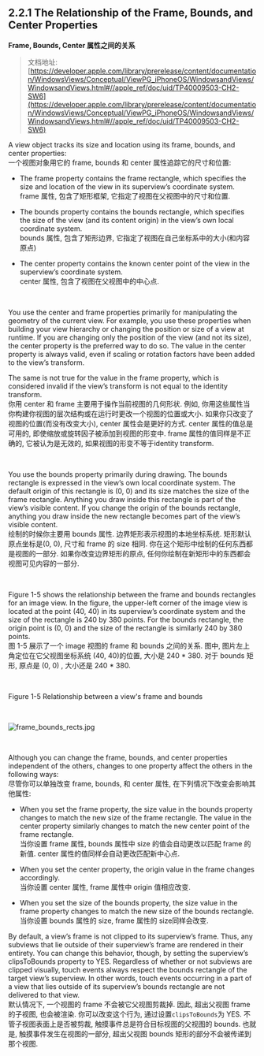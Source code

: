## 2.2.1 The Relationship of the Frame, Bounds, and Center Properties


**Frame, Bounds, Center 属性之间的关系**

>文档地址: [https://developer.apple.com/library/prerelease/content/documentation/WindowsViews/Conceptual/ViewPG_iPhoneOS/WindowsandViews/WindowsandViews.html#//apple_ref/doc/uid/TP40009503-CH2-SW6](https://developer.apple.com/library/prerelease/content/documentation/WindowsViews/Conceptual/ViewPG_iPhoneOS/WindowsandViews/WindowsandViews.html#//apple_ref/doc/uid/TP40009503-CH2-SW6)  

A view object tracks its size and location using its frame, bounds, and center properties:  
一个视图对象用它的 frame, bounds 和 center 属性追踪它的尺寸和位置:  

* The frame property contains the frame rectangle, which specifies the size and location of the view in its superview’s coordinate system.    
frame 属性, 包含了矩形框架, 它指定了视图在父视图中的尺寸和位置.  

* The bounds property contains the bounds rectangle, which specifies the size of the view (and its content origin) in the view’s own local coordinate system.   
bounds 属性, 包含了矩形边界, 它指定了视图在自己坐标系中的大小(和内容原点)

* The center property contains the known center point of the view in the superview’s coordinate system.   
center 属性, 包含了视图在父视图中的中心点.

</br>

You use the center and frame properties primarily for manipulating the geometry of the current view. For example, you use these properties when building your view hierarchy or changing the position or size of a view at runtime. If you are changing only the position of the view (and not its size), the center property is the preferred way to do so. The value in the center property is always valid, even if scaling or rotation factors have been added to the view’s transform. 

The same is not true for the value in the frame property, which is considered invalid if the view’s transform is not equal to the identity transform.  
你用 center 和 frame 主要用于操作当前视图的几何形状. 例如, 你用这些属性当你构建你视图的层次结构或在运行时更改一个视图的位置或大小. 如果你只改变了视图的位置(而没有改变大小), center 属性会是更好的方式. center 属性的值总是可用的, 即使缩放或旋转因子被添加到视图的形变中. frame 属性的值同样是不正确的, 它被认为是无效的, 如果视图的形变不等于identity transform.

</br>

You use the bounds property primarily during drawing. The bounds rectangle is expressed in the view’s own local coordinate system. The default origin of this rectangle is (0, 0) and its size matches the size of the frame rectangle. Anything you draw inside this rectangle is part of the view’s visible content. If you change the origin of the bounds rectangle, anything you draw inside the new rectangle becomes part of the view’s visible content.  
绘制的时候你主要用 bounds 属性. 边界矩形表示视图的本地坐标系统. 矩形默认原点坐标是(0, 0), 尺寸和 frame 的 size 相同. 你在这个矩形中绘制的任何东西都是视图的一部分. 如果你改变边界矩形的原点, 任何你绘制在新矩形中的东西都会视图可见内容的一部分. 

</br>

Figure 1-5 shows the relationship between the frame and bounds rectangles for an image view. In the figure, the upper-left corner of the image view is located at the point (40, 40) in its superview’s coordinate system and the size of the rectangle is 240 by 380 points. For the bounds rectangle, the origin point is (0, 0) and the size of the rectangle is similarly 240 by 380 points.  
图 1-5 展示了一个 image 视图的 frame 和 bounds 之间的关系. 图中, 图片左上角定位在它父视图坐标系统 (40, 40)的位置, 大小是 240 * 380. 对于 bounds 矩形, 原点是 (0, 0)
, 大小还是 240 * 380.  

</br>

Figure 1-5  Relationship between a view's frame and bounds  

</br>

![frame_bounds_rects.jpg](https://developer.apple.com/library/prerelease/content/documentation/WindowsViews/Conceptual/ViewPG_iPhoneOS/Art/frame_bounds_rects.jpg)

</br>

Although you can change the frame, bounds, and center properties independent of the others, changes to one property affect the others in the following ways:  
尽管你可以单独改变 frame, bounds, 和 center 属性, 在下列情况下改变会影响其他属性:

* When you set the frame property, the size value in the bounds property changes to match the new size of the frame rectangle. The value in the center property similarly changes to match the new center point of the frame rectangle.  
当你设置 frame 属性, bounds 属性中 size 的值会自动更改以匹配 frame 的新值. center 属性的值同样会自动更改匹配新中心点. 

* When you set the center property, the origin value in the frame changes accordingly.  
当你设置 center 属性, frame 属性中 origin 值相应改变.

* When you set the size of the bounds property, the size value in the frame property changes to match the new size of the bounds rectangle.  
当你设置 bounds 属性的 size, frame 属性的 size同样会改变.

By default, a view’s frame is not clipped to its superview’s frame. Thus, any subviews that lie outside of their superview’s frame are rendered in their entirety. You can change this behavior, though, by setting the superview’s clipsToBounds property to YES. Regardless of whether or not subviews are clipped visually, touch events always respect the bounds rectangle of the target view’s superview. 
In other words, touch events occurring in a part of a view that lies outside of its superview’s bounds rectangle are not delivered to that view.  
默认情况下, 一个视图的 frame 不会被它父视图剪裁掉. 因此, 超出父视图 frame 的子视图, 也会被渲染. 你可以改变这个行为, 通过设置`clipsToBounds`为 YES. 不管子视图表面上是否被剪裁, 触摸事件总是符合目标视图的父视图的 bounds. 也就是, 触摸事件发生在视图的一部分, 超出父视图 bounds 矩形的部分不会被传递到那个视图. 

